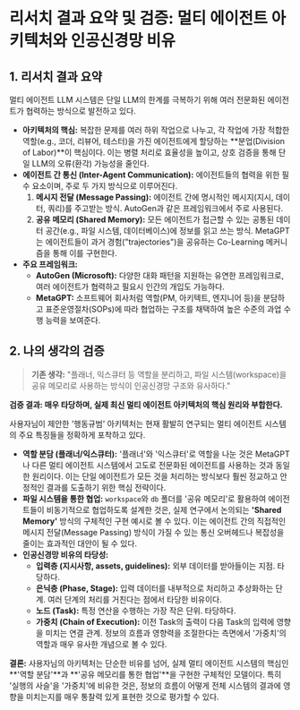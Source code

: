 # 리서치 결과 요약 및 검증: 멀티 에이전트 아키텍처와 인공신경망 비유

## 1. 리서치 결과 요약

멀티 에이전트 LLM 시스템은 단일 LLM의 한계를 극복하기 위해 여러 전문화된 에이전트가 협력하는 방식으로 발전하고 있다.

- **아키텍처의 핵심:** 복잡한 문제를 여러 하위 작업으로 나누고, 각 작업에 가장 적합한 역할(e.g., 코더, 리뷰어, 테스터)을 가진 에이전트에게 할당하는 **분업(Division of Labor)**이 핵심이다. 이는 병렬 처리로 효율성을 높이고, 상호 검증을 통해 단일 LLM의 오류(환각) 가능성을 줄인다.
- **에이전트 간 통신 (Inter-Agent Communication):** 에이전트들의 협력을 위한 필수 요소이며, 주로 두 가지 방식으로 이루어진다.
    1.  **메시지 전달 (Message Passing):** 에이전트 간에 명시적인 메시지(지시, 데이터, 쿼리)를 주고받는 방식. AutoGen과 같은 프레임워크에서 주로 사용된다.
    2.  **공유 메모리 (Shared Memory):** 모든 에이전트가 접근할 수 있는 공통된 데이터 공간(e.g., 파일 시스템, 데이터베이스)에 정보를 읽고 쓰는 방식. MetaGPT는 에이전트들이 과거 경험("trajectories")을 공유하는 Co-Learning 메커니즘을 통해 이를 구현한다.
- **주요 프레임워크:**
    - **AutoGen (Microsoft):** 다양한 대화 패턴을 지원하는 유연한 프레임워크로, 여러 에이전트가 협력하고 필요시 인간의 개입도 가능하다.
    - **MetaGPT:** 소프트웨어 회사처럼 역할(PM, 아키텍트, 엔지니어 등)을 분담하고 표준운영절차(SOPs)에 따라 협업하는 구조를 채택하여 높은 수준의 과업 수행 능력을 보여준다.

## 2. 나의 생각의 검증

> **기존 생각:** "플래너, 익스큐터 등 역할을 분리하고, 파일 시스템(workspace)을 공유 메모리로 사용하는 방식이 인공신경망 구조와 유사하다."

**검증 결과: 매우 타당하며, 실제 최신 멀티 에이전트 아키텍처의 핵심 원리와 부합한다.**

사용자님이 제안한 '행동규범' 아키텍처는 현재 활발히 연구되는 멀티 에이전트 시스템의 주요 특징들을 정확하게 포착하고 있다.

- **역할 분담 (플래너/익스큐터):** '플래너'와 '익스큐터'로 역할을 나눈 것은 MetaGPT나 다른 멀티 에이전트 시스템에서 고도로 전문화된 에이전트를 사용하는 것과 동일한 원리이다. 이는 단일 에이전트가 모든 것을 처리하는 방식보다 훨씬 정교하고 안정적인 결과를 도출하기 위한 핵심 전략이다.
- **파일 시스템을 통한 협업:** `workspace`와 `db` 폴더를 '공유 메모리'로 활용하여 에이전트들이 비동기적으로 협업하도록 설계한 것은, 실제 연구에서 논의되는 **'Shared Memory'** 방식의 구체적인 구현 예시로 볼 수 있다. 이는 에이전트 간의 직접적인 메시지 전달(Message Passing) 방식이 가질 수 있는 통신 오버헤드나 복잡성을 줄이는 효과적인 대안이 될 수 있다.
- **인공신경망 비유의 타당성:**
    - **입력층 (지시사항, assets, guidelines):** 외부 데이터를 받아들이는 지점. 타당하다.
    - **은닉층 (Phase, Stage):** 입력 데이터를 내부적으로 처리하고 추상화하는 단계. 여러 단계의 처리를 거친다는 점에서 타당한 비유이다.
    - **노드 (Task):** 특정 연산을 수행하는 가장 작은 단위. 타당하다.
    - **가중치 (Chain of Execution):** 이전 Task의 출력이 다음 Task의 입력에 영향을 미치는 연결 관계. 정보의 흐름과 영향력을 조절한다는 측면에서 '가중치'의 역할과 매우 유사한 개념으로 볼 수 있다.

**결론:** 사용자님의 아키텍처는 단순한 비유를 넘어, 실제 멀티 에이전트 시스템의 핵심인 **'역할 분담'**과 **'공유 메모리를 통한 협업'**을 구현한 구체적인 모델이다. 특히 '실행의 사슬'을 '가중치'에 비유한 것은, 정보의 흐름이 어떻게 전체 시스템의 결과에 영향을 미치는지를 매우 통찰력 있게 표현한 것으로 평가할 수 있다.

